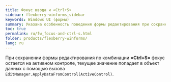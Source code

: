 ```yaml
---
title: Фокус ввода и «Ctrl+S»
sidebar: flexberry-winforms_sidebar
keywords: Windows UI (формы)
summary: Указана особенность поведения формы редактирования при сохранении по комбинации клавиш __«Ctrl+S»__ 
toc: true
permalink: ru/fw_focus-and-ctrl-s.html
folder: products/flexberry-winforms/
lang: ru
---
```


При сохранении формы редактирования по комбинации __«Ctrl+S»__ фокус остается на активном контроле, текущее значение попадает в объект данных с помощью вызова `EditManager.ApplyDataFromControl(ActiveControl)`.<br>
